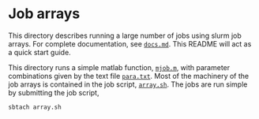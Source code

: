 # Job arrays

This directory describes running a large number of jobs using slurm job arrays. For complete documentation, see [`docs.md`](docs.md). This README will act as a quick start guide.

This directory runs a simple matlab function, [`mjob.m`](mjob.m), with parameter combinations given by the text file [`para.txt`](para.txt). Most of the machinery of the job arrays is contained in the job script, [`array.sh`](array.sh). The jobs are run simple by submitting the job script,

```bash
sbtach array.sh
```
